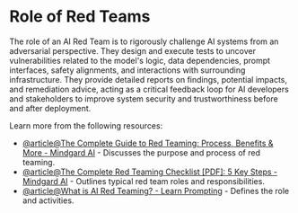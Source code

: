 # Role of Red Teams

The role of an AI Red Team is to rigorously challenge AI systems from an adversarial perspective. They design and execute tests to uncover vulnerabilities related to the model's logic, data dependencies, prompt interfaces, safety alignments, and interactions with surrounding infrastructure. They provide detailed reports on findings, potential impacts, and remediation advice, acting as a critical feedback loop for AI developers and stakeholders to improve system security and trustworthiness before and after deployment.

Learn more from the following resources:

- [@article@The Complete Guide to Red Teaming: Process, Benefits & More - Mindgard AI](https://mindgard.ai/blog/red-teaming) - Discusses the purpose and process of red teaming.
- [@article@The Complete Red Teaming Checklist [PDF]: 5 Key Steps - Mindgard AI](https://mindgard.ai/blog/red-teaming-checklist) - Outlines typical red team roles and responsibilities.
- [@article@What is AI Red Teaming? - Learn Prompting](https://learnprompting.org/docs/category/ai-red-teaming) - Defines the role and activities.
